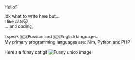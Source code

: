 Hello!1

Idk what to write here but...
<br>
I like cats😺<br>
... and coding,
<br><br>
I speak 🇷🇺Russian and 🇺🇸English languages.
<br>
My primary programming languages are: Nim, Python and PHP
<br><br>
Here's a funny cat gif
![Funny unico image](https://media.tenor.com/qY-Un3fC5FgAAAAM/cat-meme.gif)
